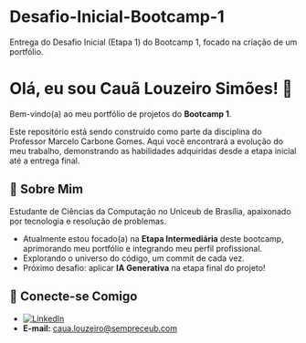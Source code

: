 # Desafio-Inicial-Bootcamp-1
Entrega do Desafio Inicial (Etapa 1) do Bootcamp 1, focado na criação de um portfólio.

# Olá, eu sou Cauã Louzeiro Simões! 👋

Bem-vindo(a) ao meu portfólio de projetos do **Bootcamp 1**.

Este repositório está sendo construído como parte da disciplina do Professor Marcelo Carbone Gomes. Aqui você encontrará a evolução do meu trabalho, demonstrando as habilidades adquiridas desde a etapa inicial até a entrega final.

## 🚀 Sobre Mim

Estudante de Ciências da Computação no Uniceub de Brasília, apaixonado por tecnologia e resolução de problemas.

* Atualmente estou focado(a) na **Etapa Intermediária** deste bootcamp, aprimorando meu portfólio e integrando meu perfil profissional.
* Explorando o universo do código, um commit de cada vez.
* Próximo desafio: aplicar **IA Generativa** na etapa final do projeto!

## 🔗 Conecte-se Comigo

* [![LinkedIn](https://img.shields.io/badge/LinkedIn-0077B5?style=for-the-badge&logo=linkedin&logoColor=white)](https://is.gd/LinkedIn_caua_louzeiro)
* **E-mail:** caua.louzeiro@sempreceub.com
